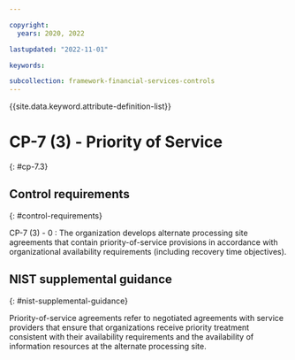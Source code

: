 ```yaml
---

copyright:
  years: 2020, 2022

lastupdated: "2022-11-01"

keywords:

subcollection: framework-financial-services-controls
---
```


{{site.data.keyword.attribute-definition-list}}

               
# CP-7 (3) - Priority of Service
{: #cp-7.3}

## Control requirements
{: #control-requirements}

CP-7 (3) - 0
    : The organization develops alternate processing site agreements that contain priority-of-service provisions in accordance with organizational availability requirements (including recovery time objectives).

## NIST supplemental guidance
{: #nist-supplemental-guidance}

Priority-of-service agreements refer to negotiated agreements with service providers that ensure that organizations receive priority treatment consistent with their availability requirements and the availability of information resources at the alternate processing site.





